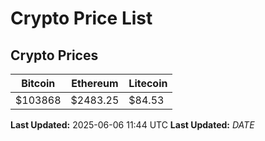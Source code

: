 # Crypto Price List

## Crypto Prices
| Bitcoin | Ethereum | Litecoin |
| ------- | -------- | -------- |
| $103868 | $2483.25 | $84.53 |
**Last Updated:** 2025-06-06 11:44 UTC
**Last Updated:** $DATE$
